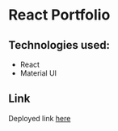 # React Portfolio

## Technologies used:

* React
* Material UI

## Link

Deployed link [here](https://artuis.github.io/react-portfolio/)
